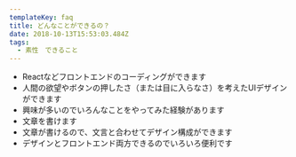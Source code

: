 ```yaml
---
templateKey: faq
title: どんなことができるの？
date: 2018-10-13T15:53:03.484Z
tags:
  - 素性　できること
---
```

* Reactなどフロントエンドのコーディングができます
* 人間の欲望やボタンの押したさ（または目に入らなさ）を考えたUIデザインができます
* 興味が多いのでいろんなことをやってみた経験があります
* 文章を書けます
* 文章が書けるので、文言と合わせてデザイン構成ができます
* デザインとフロントエンド両方できるのでいろいろ便利です
